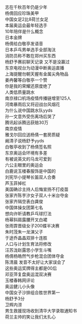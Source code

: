 志在千秋百年仍是少年  
杨倩回应珍珠美甲  
中国女足2比8荷兰女足  
本届奥运会最年轻选手  
10年陪伴是什么概念  
日本金牌  
杨倩给白敬亭发语音  
日本乒乓男单选手全部淘汰  
消防员称不敢在郑州买东西  
杨舒予赛前聊天记录 又不是没赢过  
东京电视台为动漫中断奥运直播  
上海提醒勿朝天握有金属尖角物品  
姜冉馨等白敬亭一个赞  
你是我的荣耀还原度绝了  
人类低质量跳水  
南京禄口机场疫情传播链增至125人  
河南暴雨后又将迎战台风烟花  
为什么说中国跳水队yyds  
孙一文意外受伤离场后哭了  
腾讯起诉腾迅获赔30万  
南京疫情  
雅戈尔回应送杨倩一套房质疑  
阚清子说杨舒予yyds  
白敬亭收到了杨倩签名照  
东京奥运会环境有多差  
有被说英文的马龙可爱到  
六公主眼里的奥运会  
白鹿说玉楼春服饰是中国的  
刘宪华小提琴长笛双人合奏  
芦玉菲掉杠  
美国确诊主持人后悔宣扬不打疫苗  
张家齐陈芋汐女子双人十米台夺金  
张家齐隔空表白龚俊  
中国体操女团第七名  
想向许昕请教乒乓球打法  
杨幂斜肩露腰开叉白裙  
张雨霏晋级女子200蝶半决赛  
朱时茂朱一龙演父子  
于途乔晶晶双排十连胜  
人口与计划生育法将修改  
汪苏泷赵露思小学生斗嘴  
杨倩杨皓然气步枪混合团体夺金  
陈清晨 发音不太好让大家误会了  
这些奥运奖牌得主都是00后  
邓亚萍复盘奥运混双决赛  
玉楼春韩网评论  
奥运健儿小头像  
中国女子沙排组合胜世界第一  
杨舒予3分  
卫辉内涝  
男生救援现场收到清华大学录取通知书  
荷兰主帅的笑让我们太扎心  
